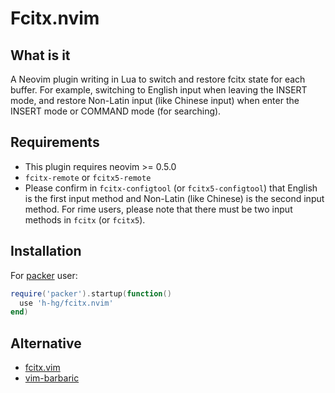 # Fcitx.nvim

## What is it

A Neovim plugin writing in Lua to switch and restore fcitx state for each buffer. For example, switching to English input when leaving the INSERT mode, and restore Non-Latin input (like Chinese input) when enter the INSERT mode or COMMAND mode (for searching).

## Requirements

- This plugin requires neovim >= 0.5.0
- `fcitx-remote` or `fcitx5-remote`
- Please confirm in `fcitx-configtool` (or `fcitx5-configtool`) that English is the first input method and Non-Latin (like Chinese) is the second input method. For rime users, please note that there must be two input methods in `fcitx` (or `fcitx5`).

## Installation

For [packer](https://github.com/wbthomason/packer.nvim) user:

```lua
require('packer').startup(function()
  use 'h-hg/fcitx.nvim'
end)
```

## Alternative

- [fcitx.vim](https://github.com/lilydjwg/fcitx.vim)
- [vim-barbaric](https://github.com/rlue/vim-barbaric)

